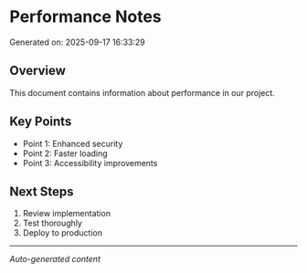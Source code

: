 # Performance Notes

Generated on: 2025-09-17 16:33:29

## Overview
This document contains information about performance in our project.

## Key Points
- Point 1: Enhanced security
- Point 2: Faster loading
- Point 3: Accessibility improvements

## Next Steps
1. Review implementation
2. Test thoroughly
3. Deploy to production

---
*Auto-generated content*

